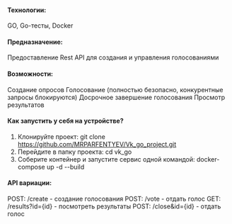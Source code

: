 #### Технологии: 
GO,  Go-тесты, Docker

#### Предназначение: 
Предоставление Rest API для создания и управления голосованиями

#### Возможности: 
Создание опросов
Голосование (полностью безопасно, конкурентные запросы блокируются)
Досрочное завершение голосования
Просмотр результатов

#### Как запустить у себя на устройстве?
1) Клонируйте проект: git clone https://github.com/MRPARFENTYEV/Vk_go_project.git
2) Перейдите в папку проекта: cd vk_go 
3) Соберите контейнер и запустите сервис одной командой: docker-compose up -d --build
#### API вариации:
POST: /create - создание голосования
POST:  /vote - отдать голос
GET: /results?id={id} - посмотреть результаты
POST:  /close&id={id} - отдать голос
